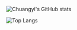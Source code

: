 ![Chuangyi's GitHub stats](https://github-readme-stats.vercel.app/api?username=ChuangyiZhang&show_icons=true&theme=radical)

![Top Langs](https://github-readme-stats.vercel.app/api/top-langs/?username=ChuangyiZhang)
